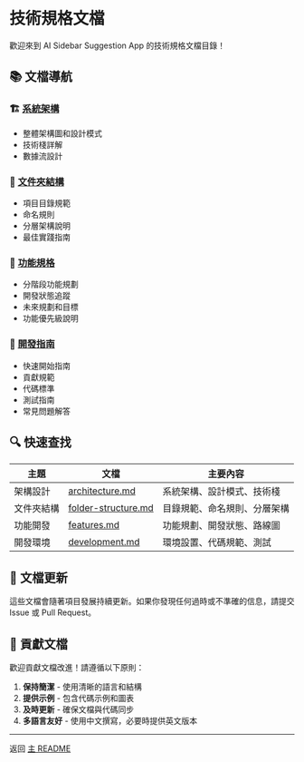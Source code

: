 # 技術規格文檔

歡迎來到 AI Sidebar Suggestion App 的技術規格文檔目錄！

## 📚 文檔導航

### 🏗️ [系統架構](./architecture.md)
- 整體架構圖和設計模式
- 技術棧詳解
- 數據流設計

### 📁 [文件夾結構](./folder-structure.md)
- 項目目錄規範
- 命名規則
- 分層架構說明
- 最佳實踐指南

### 🎯 [功能規格](./features.md)
- 分階段功能規劃
- 開發狀態追蹤
- 未來規劃和目標
- 功能優先級說明

### 🚀 [開發指南](./development.md)
- 快速開始指南
- 貢獻規範
- 代碼標準
- 測試指南
- 常見問題解答

## 🔍 快速查找

| 主題 | 文檔 | 主要內容 |
|------|------|----------|
| 架構設計 | [architecture.md](./architecture.md) | 系統架構、設計模式、技術棧 |
| 文件夾結構 | [folder-structure.md](./folder-structure.md) | 目錄規範、命名規則、分層架構 |
| 功能開發 | [features.md](./features.md) | 功能規劃、開發狀態、路線圖 |
| 開發環境 | [development.md](./development.md) | 環境設置、代碼規範、測試 |

## 📝 文檔更新

這些文檔會隨著項目發展持續更新。如果你發現任何過時或不準確的信息，請提交 Issue 或 Pull Request。

## 🤝 貢獻文檔

歡迎貢獻文檔改進！請遵循以下原則：

1. **保持簡潔** - 使用清晰的語言和結構
2. **提供示例** - 包含代碼示例和圖表
3. **及時更新** - 確保文檔與代碼同步
4. **多語言友好** - 使用中文撰寫，必要時提供英文版本

---

返回 [主 README](../README.md) 
